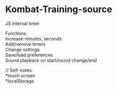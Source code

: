 # Kombat-Training-source
JS interval timer

Functions:<br>
  Increase minutes, seconds<br>
  Add/remove timers<br>
  Change settings<br>
  Save/load preferences<br>
  Sound playback on start/round change/end<br>


//
Self-notes:<br>
  *touch screen<br>
  *localStorage
